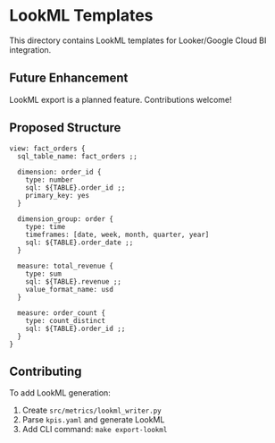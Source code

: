 # LookML Templates

This directory contains LookML templates for Looker/Google Cloud BI integration.

## Future Enhancement

LookML export is a planned feature. Contributions welcome!

## Proposed Structure

```lookml
view: fact_orders {
  sql_table_name: fact_orders ;;
  
  dimension: order_id {
    type: number
    sql: ${TABLE}.order_id ;;
    primary_key: yes
  }
  
  dimension_group: order {
    type: time
    timeframes: [date, week, month, quarter, year]
    sql: ${TABLE}.order_date ;;
  }
  
  measure: total_revenue {
    type: sum
    sql: ${TABLE}.revenue ;;
    value_format_name: usd
  }
  
  measure: order_count {
    type: count_distinct
    sql: ${TABLE}.order_id ;;
  }
}
```

## Contributing

To add LookML generation:
1. Create `src/metrics/lookml_writer.py`
2. Parse `kpis.yaml` and generate LookML
3. Add CLI command: `make export-lookml`

